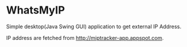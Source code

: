 WhatsMyIP
=========

Simple desktop(Java Swing GUI) application to get external IP Address.

IP address are fetched from http://miptracker-app.appspot.com.